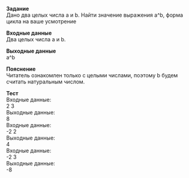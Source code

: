 **Задание**  
Дано два целых числа a и b. Найти значение выражения a^b, форма цикла на ваше усмотрение  

**Входные данные**  
Два целых числа a и b.  

**Выходные данные**  
a^b  

**Пояснение**  
Читатель ознакомлен только с целыми числами, поэтому b будем считать натуральным числом.  

**Тест**  
Входные данные:  
2 3  
Выходные данные:  
8  
Входные данные:  
-2 2  
Выходные данные:  
4  
Входные данные:  
-2 3  
Выходные данные:  
-8  
